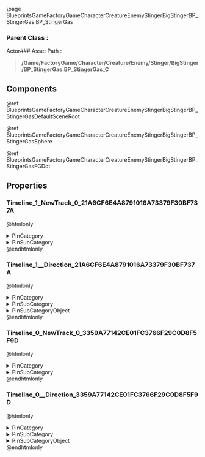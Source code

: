 \page BlueprintsGameFactoryGameCharacterCreatureEnemyStingerBigStingerBP_StingerGas BP_StingerGas
### Parent Class :
Actor### Asset Path :
<b><blockquote>/Game/FactoryGame/Character/Creature/Enemy/Stinger/BigStinger/BP_StingerGas.BP_StingerGas_C</blockquote></b>
## Components

@ref BlueprintsGameFactoryGameCharacterCreatureEnemyStingerBigStingerBP_StingerGasDefaultSceneRoot

@ref BlueprintsGameFactoryGameCharacterCreatureEnemyStingerBigStingerBP_StingerGasSphere

@ref BlueprintsGameFactoryGameCharacterCreatureEnemyStingerBigStingerBP_StingerGasFGDot

## Properties

### Timeline_1_NewTrack_0_21A6CF6E4A8791016A73379F30BF737A
@htmlonly
<details>
 <summary>PinCategory</summary>
<blockquote>float</blockquote>
</details>
<details>
 <summary>PinSubCategory</summary>
<blockquote>float</blockquote>
</details>
@endhtmlonly

### Timeline_1__Direction_21A6CF6E4A8791016A73379F30BF737A
@htmlonly
<details>
 <summary>PinCategory</summary>
<blockquote>byte</blockquote>
</details>
<details>
 <summary>PinSubCategory</summary>
<blockquote>byte</blockquote>
</details>
<details>
 <summary>PinSubCategoryObject</summary>
<b><a href="_class_script_e_timeline_direction.html"><blockquote>ETimelineDirection</blockquote></a></b>
</details>
@endhtmlonly

### Timeline_0_NewTrack_0_3359A77142CE01FC3766F29C0D8F5F9D
@htmlonly
<details>
 <summary>PinCategory</summary>
<blockquote>float</blockquote>
</details>
<details>
 <summary>PinSubCategory</summary>
<blockquote>float</blockquote>
</details>
@endhtmlonly

### Timeline_0__Direction_3359A77142CE01FC3766F29C0D8F5F9D
@htmlonly
<details>
 <summary>PinCategory</summary>
<blockquote>byte</blockquote>
</details>
<details>
 <summary>PinSubCategory</summary>
<blockquote>byte</blockquote>
</details>
<details>
 <summary>PinSubCategoryObject</summary>
<b><a href="_class_script_e_timeline_direction.html"><blockquote>ETimelineDirection</blockquote></a></b>
</details>
@endhtmlonly


